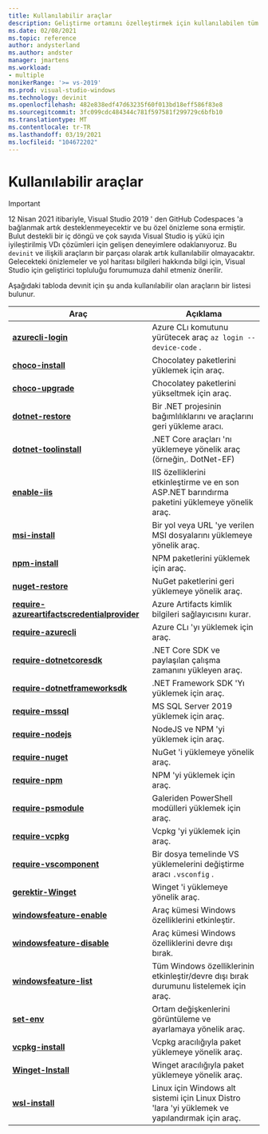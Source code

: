 ```yaml
---
title: Kullanılabilir araçlar
description: Geliştirme ortamını özelleştirmek için kullanılabilen tüm devinit araçlarının listesi.
ms.date: 02/08/2021
ms.topic: reference
author: andysterland
ms.author: andster
manager: jmartens
ms.workload:
- multiple
monikerRange: '>= vs-2019'
ms.prod: visual-studio-windows
ms.technology: devinit
ms.openlocfilehash: 482e838edf47d63235f60f013bd18eff586f83e8
ms.sourcegitcommit: 3fc099cdc484344c781f597581f299729c6bfb10
ms.translationtype: MT
ms.contentlocale: tr-TR
ms.lasthandoff: 03/19/2021
ms.locfileid: "104672202"
---
```

# <a name="available-tools"></a>Kullanılabilir araçlar

> [!IMPORTANT]
> 12 Nisan 2021 itibariyle, Visual Studio 2019 ' den GitHub Codespaces 'a bağlanmak artık desteklenmeyecektir ve bu özel önizleme sona ermiştir. Bulut destekli bir iç döngü ve çok sayıda Visual Studio iş yükü için iyileştirilmiş VDı çözümleri için gelişen deneyimlere odaklanıyoruz. Bu `devinit` ve ilişkili araçların bir parçası olarak artık kullanılabilir olmayacaktır. Gelecekteki önizlemeler ve yol haritası bilgileri hakkında bilgi için, Visual Studio için geliştirici topluluğu forumumuza dahil etmeniz önerilir.

Aşağıdaki tabloda devınit için şu anda kullanılabilir olan araçların bir listesi bulunur.

| Araç                                                                                             | Açıklama                                                                                                 |
|--------------------------------------------------------------------------------------------------|-------------------------------------------------------------------------------------------------------------|
| [**azurecli-login**](tool-azurecli-login.md)                                                     | Azure CLı komutunu yürütecek araç `az login --device-code` .                                             |
| [**choco-install**](tool-choco-install.md)                                                       | Chocolatey paketlerini yüklemek için araç.                                                                        |
| [**choco-upgrade**](tool-choco-upgrade.md)                                                       | Chocolatey paketlerini yükseltmek için araç.                                                                        |
| [**dotnet-restore**](tool-dotnet-restore.md)                                                     | Bir .NET projesinin bağımlılıklarını ve araçlarını geri yükleme aracı.                                               |
| [**dotnet-toolinstall**](tool-dotnet-toolinstall.md)                                             | .NET Core araçları 'nı yüklemeye yönelik araç (örneğin,. DotNet-EF)                                                |
| [**enable-iis**](tool-enable-iis.md)                                                             | IIS özelliklerini etkinleştirme ve en son ASP.NET barındırma paketini yüklemeye yönelik araç.                                  |
| [**msi-install**](tool-msi-install.md)                                                           | Bir yol veya URL 'ye verilen MSI dosyalarını yüklemeye yönelik araç.                                                              |
| [**npm-install**](tool-npm-install.md)                                                           | NPM paketlerini yüklemek için araç.                                                                               |
| [**nuget-restore**](tool-nuget-restore.md)                                                       | NuGet paketlerini geri yüklemeye yönelik araç.                                                                         |
| [**require-azureartifactscredentialprovider**](tool-require-azureartifactscredentialprovider.md) | Azure Artifacts kimlik bilgileri sağlayıcısını kurar.                                                           |
| [**require-azurecli**](tool-require-azurecli.md)                                                 | Azure CLı 'yı yüklemek için araç.                                                                              |
| [**require-dotnetcoresdk**](tool-require-dotnetcoresdk.md)                                       | .NET Core SDK ve paylaşılan çalışma zamanını yükleyen araç.                                                       |
| [**require-dotnetframeworksdk**](tool-require-dotnetframeworksdk.md)                             | .NET Framework SDK 'Yı yüklemek için araç.                                                                     |
| [**require-mssql**](tool-require-mssql.md)                                                       | MS SQL Server 2019 yüklemek için araç.                                                                         |
| [**require-nodejs**](tool-require-nodejs.md)                                                     | NodeJS ve NPM 'yi yüklemek için araç.                                                                             |
| [**require-nuget**](tool-require-nuget.md)                                                       | NuGet 'i yüklemeye yönelik araç.                                                                                      |
| [**require-npm**](tool-require-npm.md)                                                           | NPM 'yi yüklemek için araç.                                                                                        |
| [**require-psmodule**](tool-require-psmodule.md)                                                 | Galeriden PowerShell modülleri yüklemek için araç.                                                        |
| [**require-vcpkg**](tool-require-vcpkg.md)                                                       | Vcpkg 'yi yüklemek için araç.                                                                                      |
| [**require-vscomponent**](tool-require-vscomponent.md)                                           | Bir dosya temelinde VS yüklemelerini değiştirme aracı `.vsconfig` .                                                |
| [**gerektir-Winget**](tool-require-winget.md)                                                     | Winget 'i yüklemeye yönelik araç.                                                                                     |
| [**windowsfeature-enable**](tool-windowsfeature-enable.md)                                       | Araç kümesi Windows özelliklerini etkinleştir.                                                                           |
| [**windowsfeature-disable**](tool-windowsfeature-disable.md)                                     | Araç kümesi Windows özelliklerini devre dışı bırak.                                                                          |
| [**windowsfeature-list**](tool-windowsfeature-list.md)                                           | Tüm Windows özelliklerinin etkinleştir/devre dışı bırak durumunu listelemek için araç.                                              |
| [**set-env**](tool-set-env.md)                                                                   | Ortam değişkenlerini görüntüleme ve ayarlamaya yönelik araç.                                                                 |
| [**vcpkg-install**](tool-vcpkg-install.md)                                                       | Vcpkg aracılığıyla paket yüklemeye yönelik araç.                                                                         |
| [**Winget-Install**](tool-winget-install.md)                                                     | Winget aracılığıyla paket yüklemeye yönelik araç.                                                                        |
| [**wsl-install**](tool-wsl-install.md)                                                           | Linux için Windows alt sistemi için Linux Distro 'lara 'yi yüklemek ve yapılandırmak için araç.                             |
